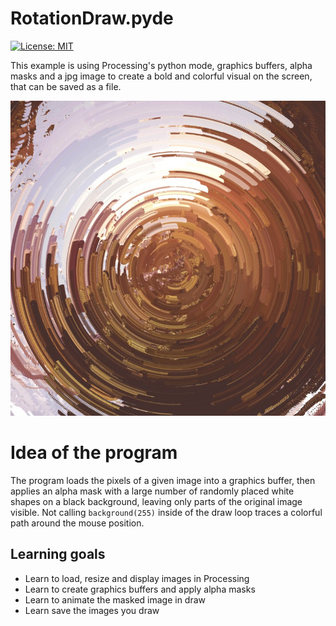 # RotationDraw.pyde

[![License: MIT](https://img.shields.io/badge/License-MIT-yellow.svg)](https://opensource.org/licenses/MIT)

This example is using Processing's python mode, graphics buffers, alpha masks and a jpg image to create a bold and colorful visual on the screen, that can be saved as a file. 

![session](out/0.118021726608RotationDraw.jpg)


# Idea of the program
The program loads the pixels of a given image into a graphics buffer, then applies an alpha mask with a large number of randomly placed white shapes on a black background, leaving only parts of the original image visible. Not calling ``background(255)`` inside of the draw loop traces a colorful path around the mouse position.



## Learning goals
- Learn to load, resize and display images in Processing 
- Learn to create graphics buffers and apply alpha masks 
- Learn to animate the masked image in draw
- Learn save the images you draw 
